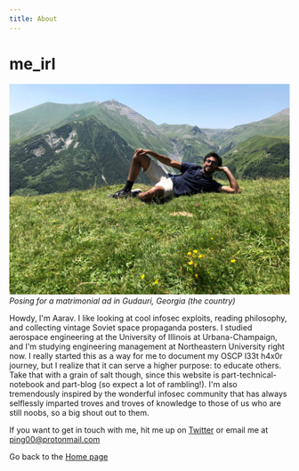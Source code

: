 ```yaml
---
title: About
---
```


# me_irl
![alt text](photo_georgia.jpeg)*Posing for a matrimonial ad in Gudauri, Georgia (the country)*

Howdy, I'm Aarav. I like looking at cool infosec exploits, reading philosophy, and collecting vintage Soviet space propaganda posters.
I studied aerospace engineering at the University of Illinois at Urbana-Champaign, and I'm studying engineering management at Northeastern University right now. I really started this as a way for me to document my OSCP l33t h4x0r journey, but I realize that it can serve a higher purpose: to educate others. Take that with a grain of salt though, since this website is part-technical-notebook and part-blog (so expect a lot of rambling!).  I'm also tremendously inspired by the wonderful infosec community that has always selflessly imparted troves and troves of knowledge to those of us who are still noobs, so a big shout out to them. 

If you want to get in touch with me, hit me up on <a href="https://twitter.com/DoYouEvenBrown">Twitter</a> or email me at ping00@protonmail.com

Go back to the [Home page](/README.md)
